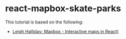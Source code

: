 # react-mapbox-skate-parks

This tutorial is based on the following:

- [Leigh Halliday: Mapbox - Interactive maps in React)](https://www.youtube.com/watch?v=JJatzkPcmoI)
